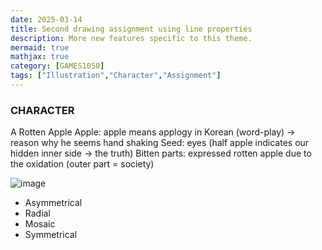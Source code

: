 ```yaml
---
date: 2025-03-14
title: Second drawing assignment using line properties
description: More new features specific to this theme.
mermaid: true
mathjax: true
category: [GAMES1050]
tags: ["Illustration","Character","Assignment"]
---
```

### CHARACTER
A Rotten Apple
Apple: apple means applogy in Korean (word-play) -> reason why he seems hand shaking
Seed: eyes (half apple indicates our hidden inner side -> the truth)
Bitten parts: expressed rotten apple due to the oxidation (outer part = society)

![image](https://github.com/user-attachments/assets/7585fe09-a070-4973-9197-67937e4b6294)
* Asymmetrical
* Radial
* Mosaic
* Symmetrical
